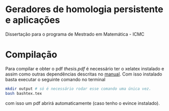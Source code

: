 Geradores de homologia persistente e aplicações
=========

Dissertação para o programa de Mestrado em Matemática - ICMC

Compilação
==
Para compilar e obter o pdf *thesis.pdf* é necessário ter o xelatex
instalado e assim como outras dependências descritas no [manual](https://github.com/lordantonelli/thesis-model-icmc/blob/master/Manual-como-utilizar.pdf).
Com isso instalado basta executar o seguinte comando no terminal
```bash
mkdir output # só é necessário rodar esse comando uma única vez. 
bash bashtex.tex
```
com isso um pdf abrirá automaticamente (caso tenho o evince instalado).  
